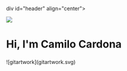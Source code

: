 div id="header" align="center">

  <img src="https://media3.giphy.com/media/7ALOsHTCDT5fi/200.webp?cid=ecf05e47mjggqzkmj4fr6b3ffwk7uvq3ypwfp8t8ls9y0qeg&rid=200.webp&ct=g" width="200">
  <h1>Hi, I'm Camilo Cardona</h1>
  <h3></h3>
  ![gitartwork](gitartwork.svg)
  
</div>
